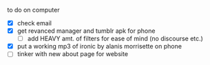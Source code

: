 to do on computer

- [x] check email
- [x] get revanced manager and tumblr apk for phone
	- [ ] add HEAVY amt. of filters for ease of mind (no discourse etc.)
- [x] put a working mp3 of ironic by alanis morrisette on phone
- [ ] tinker with new about page for website